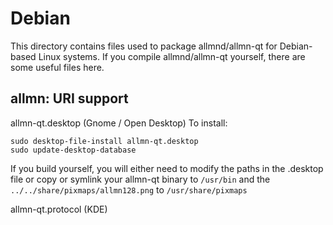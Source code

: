 
Debian
====================
This directory contains files used to package allmnd/allmn-qt
for Debian-based Linux systems. If you compile allmnd/allmn-qt yourself, there are some useful files here.

## allmn: URI support ##


allmn-qt.desktop  (Gnome / Open Desktop)
To install:

	sudo desktop-file-install allmn-qt.desktop
	sudo update-desktop-database

If you build yourself, you will either need to modify the paths in
the .desktop file or copy or symlink your allmn-qt binary to `/usr/bin`
and the `../../share/pixmaps/allmn128.png` to `/usr/share/pixmaps`

allmn-qt.protocol (KDE)

